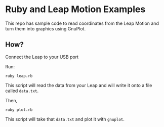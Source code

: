 # Ruby and Leap Motion Examples

This repo has sample code to read coordinates from the Leap Motion
and turn them into graphics using GnuPlot.

## How?

Connect the Leap to your USB port

Run:

    ruby leap.rb


This script will read the data from your Leap and will write it onto a file
called `data.txt`.

Then,

    ruby plot.rb

This script will take that `data.txt` and plot it with `gnuplot`.

